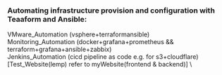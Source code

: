 ### Automating infrastructure provision and configuration with Teaaform and Ansible:
VMware_Automation (vsphere+terraformansible)\
Monitoring_Automation (docker+grafana+prometheus && terraform+grafana+ansible+zabbix) \
Jenkins_Automation (cicd pipeline as code e.g. for s3+cloudflare)
[Test_Website(lemp) refer to myWebsite(frontend & backend)] \

